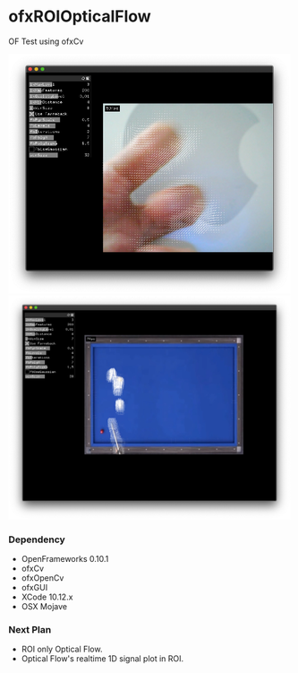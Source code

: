 # ofxROIOpticalFlow
OF Test using ofxCv

![example]( https://github.com/bemoregt/ofxTestOpticalFlow/blob/master/TestOF.png "Example Screenshot")
![example]( https://github.com/bemoregt/ofxTestOpticalFlow/blob/master/bill.png "Example Screenshot")

### Dependency
- OpenFrameworks 0.10.1
- ofxCv
- ofxOpenCv
- ofxGUI
- XCode 10.12.x
- OSX Mojave

### Next Plan
- ROI only Optical Flow.
- Optical Flow's realtime 1D signal plot in ROI.
